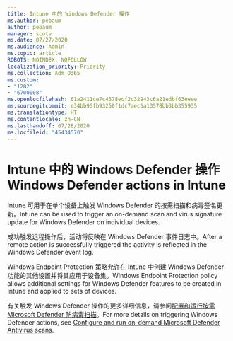 ```yaml
---
title: Intune 中的 Windows Defender 操作
ms.author: pebaum
author: pebaum
manager: scotv
ms.date: 07/27/2020
ms.audience: Admin
ms.topic: article
ROBOTS: NOINDEX, NOFOLLOW
localization_priority: Priority
ms.collection: Adm_O365
ms.custom:
- "1282"
- "6700008"
ms.openlocfilehash: 61a2411ce7c4578ecf2c32943c6a21edbf63eeee
ms.sourcegitcommit: e34bb95fb93250f1dc7aec6a13578bb3bb355935
ms.translationtype: HT
ms.contentlocale: zh-CN
ms.lasthandoff: 07/28/2020
ms.locfileid: "45434570"
---
```

# <a name="windows-defender-actions-in-intune"></a><span data-ttu-id="ce7a1-102">Intune 中的 Windows Defender 操作</span><span class="sxs-lookup"><span data-stu-id="ce7a1-102">Windows Defender actions in Intune</span></span>

<span data-ttu-id="ce7a1-103">Intune 可用于在单个设备上触发 Windows Defender 的按需扫描和病毒签名更新。</span><span class="sxs-lookup"><span data-stu-id="ce7a1-103">Intune can be used to trigger an on-demand scan and virus signature update for Windows Defender on individual devices.</span></span>

<span data-ttu-id="ce7a1-104">成功触发远程操作后，活动将反映在 Windows Defender 事件日志中。</span><span class="sxs-lookup"><span data-stu-id="ce7a1-104">After a remote action is successfully triggered the activity is reflected in the Windows Defender event log.</span></span>

<span data-ttu-id="ce7a1-105">Windows Endpoint Protection 策略允许在 Intune 中创建 Windows Defender 功能的其他设置并将其应用于设备集。</span><span class="sxs-lookup"><span data-stu-id="ce7a1-105">Windows Endpoint Protection policy allows additional settings for Windows Defender features to be created in Intune and applied to sets of devices.</span></span>

<span data-ttu-id="ce7a1-106">有关触发 Windows Defender 操作的更多详细信息，请参阅[配置和运行按需 Microsoft Defender 防病毒扫描](https://docs.microsoft.com/windows/security/threat-protection/windows-defender-antivirus/run-scan-windows-defender-antivirus)。</span><span class="sxs-lookup"><span data-stu-id="ce7a1-106">For more details on triggering Windows Defender actions, see [Configure and run on-demand Microsoft Defender Antivirus scans](https://docs.microsoft.com/windows/security/threat-protection/windows-defender-antivirus/run-scan-windows-defender-antivirus).</span></span>